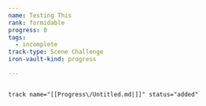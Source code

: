 ```yaml
---
name: Testing This
rank: formidable
progress: 0
tags:
  - incomplete
track-type: Scene Challenge
iron-vault-kind: progress

---
```



```iron-vault-track
```

```mechanics
track name="[[Progress\/Untitled.md|]]" status="added"
```

